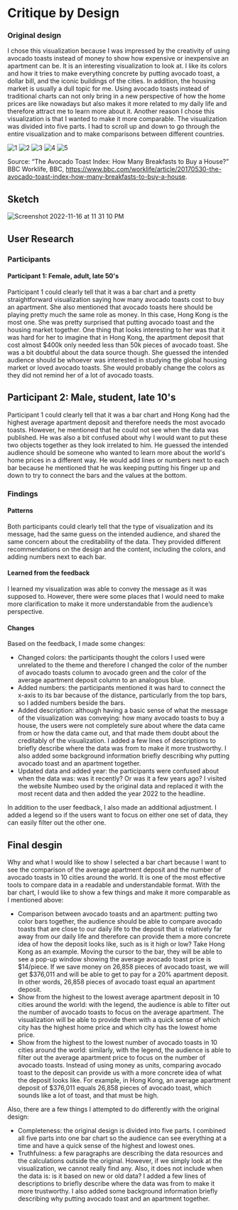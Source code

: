 # Critique by Design
### Original design
I chose this visualization because I was impressed by the creativity of using avocado toasts instead of money to show how expensive or inexpensive an apartment can be. It is an interesting visualization to look at. I like its colors and how it tries to make everything concrete by putting avocado toast, a dollar bill, and the iconic buildings of the cities. In addition, the housing market is usually a dull topic for me. Using avocado toasts instead of traditional charts can not only bring in a new perspective of how the home prices are like nowadays but also makes it more related to my daily life and therefore attract me to learn more about it. Another reason I chose this visualization is that I wanted to make it more comparable. The visualization was divided into five parts. I had to scroll up and down to go through the entire visualization and to make comparisons between different countries.

![1](https://user-images.githubusercontent.com/116990977/202356011-597259a9-1d78-40c9-b4b3-aed49c3d277e.png)
![2](https://user-images.githubusercontent.com/116990977/202356018-27e26cf2-917c-46b2-a47a-b3a5c157f9b0.png)
![3](https://user-images.githubusercontent.com/116990977/202356026-18fc971e-870b-4ff7-af07-1f98ddaf01c0.png)
![4](https://user-images.githubusercontent.com/116990977/202356035-c80ee41f-a58f-4ddc-98cc-9c50b655875f.png)
![5](https://user-images.githubusercontent.com/116990977/202356040-eee5d347-704c-4d72-bf9e-6c84c0e026a6.png)

Source: “The Avocado Toast Index: How Many Breakfasts to Buy a House?” BBC Worklife, BBC, https://www.bbc.com/worklife/article/20170530-the-avocado-toast-index-how-many-breakfasts-to-buy-a-house.

## Sketch 
![Screenshot 2022-11-16 at 11 31 10 PM](https://user-images.githubusercontent.com/116990977/202355797-09332ab5-40c6-4be0-ac45-e3996f39f8ac.png)

## User Research
### Participants
#### Participant 1: Female, adult, late 50's

Participant 1 could clearly tell that it was a bar chart and a pretty straightforward visualization saying how many avocado toasts cost to buy an apartment. She also mentioned that avocado toasts here should be playing pretty much the same role as money. In this case, Hong Kong is the most one. She was pretty surprised that putting avocado toast and the housing market together. One thing that looks interesting to her was that it was hard for her to imagine that in Hong Kong, the apartment deposit that cost almost $400k only needed less than 50k pieces of avocado toast. She was a bit doubtful about the data source though. She guessed the intended audience should be whoever was interested in studying the global housing market or loved avocado toasts. She would probably change the colors as they did not remind her of a lot of avocado toasts.  

## Participant 2: Male, student, late 10's

Participant 1 could clearly tell that it was a bar chart and Hong Kong had the highest average apartment deposit and therefore needs the most avocado toasts. However, he mentioned that he could not see when the data was published. He was also a bit confused about why I would want to put these two objects together as they look irrelated to him. He guessed the intended audience should be someone who wanted to learn more about the world's home prices in a different way. He would add lines or numbers next to each bar because he mentioned that he was keeping putting his finger up and down to try to connect the bars and the values at the bottom. 

### Findings
#### Patterns

Both participants could clearly tell that the type of visualization and its message, had the same guess on the intended audience, and shared the same concern about the creditability of the data. They provided different recommendations on the design and the content, including the colors, and adding numbers next to each bar. 

#### Learned from the feedback

I learned my visualization was able to convey the message as it was supposed to. However, there were some places that I would need to make more clarification to make it more understandable from the audience’s perspective. 

#### Changes
Based on the feedback, I made some changes:
- Changed colors: the participants thought the colors I used were unrelated to the theme and therefore I changed the color of the number of avocado toasts column to avocado green and the color of the average apartment deposit column to an analogous blue.  
- Added numbers: the participants mentioned it was hard to connect the x-axis to its bar because of the distance, particularly from the top bars, so I added numbers beside the bars. 
- Added description: although having a basic sense of what the message of the visualization was conveying: how many avocado toasts to buy a house, the users were not completely sure about where the data came from or how the data came out, and that made them doubt about the creditably of the visualization. I added a few lines of descriptions to briefly describe where the data was from to make it more trustworthy. I also added some background information briefly describing why putting avocado toast and an apartment together. 
- Updated data and added year: the participants were confused about when the data was: was it recently? Or was it a few years ago? I visited the website Numbeo used by the original data and replaced it with the most recent data and then added the year 2022 to the headline.

In addition to the user feedback, I also made an additional adjustment. I added a legend so if the users want to focus on either one set of data, they can easily filter out the other one. 

## Final desgin
Why and what I would like to show
I selected a bar chart because I want to see the comparison of the average apartment deposit and the number of avocado toasts in 10 cities around the world. It is one of the most effective tools to compare data in a readable and understandable format. With the bar chart, I would like to show a few things and  make it more comparable as I mentioned above: 
- Comparison between avocado toasts and an apartment: putting two color bars together, the audience should be able to compare avocado toasts that are close to our daily life to the deposit that is relatively far away from our daily life and therefore can provide them a more concrete idea of how the deposit looks like, such as is it high or low? Take Hong Kong as an example. Moving the cursor to the bar, they will be able to see a pop-up window showing the average avocado toast price is $14/piece. If we save money on 26,858 pieces of avocado toast, we will get $376,011 and will be able to get to pay for a 20% apartment deposit. In other words, 26,858 pieces of avocado toast equal an apartment deposit.
- Show from the highest to the lowest average apartment deposit in 10 cities around the world: with the legend, the audience is able to filter out the number of avocado toasts to focus on the average apartment. The visualization will be able to provide them with a quick sense of which city has the highest home price and which city has the lowest home price. 
- Show from the highest to the lowest number of avocado toasts in 10 cities around the world: similarly, with the legend, the audience is able to filter out the average apartment price to focus on the number of avocado toasts. Instead of using money as units, comparing avocado toast to the deposit can provide us with a more concrete idea of what the deposit looks like. For example, in Hong Kong, an average apartment deposit of $376,011 equals 26,858 pieces of avocado toast, which sounds like a lot of toast, and that must be high.

Also, there are a few things I attempted to do differently with the original design:
- Completeness: the original design is divided into five parts. I combined all five parts into one bar chart so the audience can see everything at a time and have a quick sense of the highest and lowest ones.
- Truthfulness: a few paragraphs are describing the data resources and the calculations outside the original. However, if we simply look at the visualization, we cannot really find any. Also, it does not include when the data is: is it based on new or old data? I added a few lines of descriptions to briefly describe where the data was from to make it more trustworthy. I also added some background information briefly describing why putting avocado toast and an apartment together.

<div class="flourish-embed flourish-chart" data-src="visualisation/11837870"><script src="https://public.flourish.studio/resources/embed.js"></script></div>
